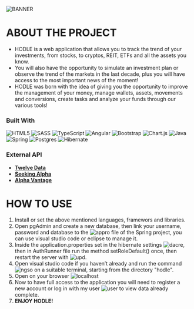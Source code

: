 ![BANNER](https://github.com/andbardii/capstone-hodle/assets/126244632/99518e76-bb48-4aec-94fe-ea9b8798233f)
# ABOUT THE PROJECT
- HODLE is a web application that allows you to track the trend of your investments, from stocks, to cryptos, REIT, ETFs and all the assets you know.
- You will also have the opportunity to simulate an investment plan or observe the trend of the markets in the last decade, plus you will have access to the most important news of the moment!
- HODLE was born with the idea of giving you the opportunity to improve the management of your money, manage wallets, assets, movements and conversions, create tasks and analyze your funds through our various tools!

### Built With
![HTML5](https://img.shields.io/badge/html5-%23E34F26.svg?style=for-the-badge&logo=html5&logoColor=white)
![SASS](https://img.shields.io/badge/SASS-hotpink.svg?style=for-the-badge&logo=SASS&logoColor=white)
![TypeScript](https://img.shields.io/badge/typescript-%23007ACC.svg?style=for-the-badge&logo=typescript&logoColor=white)
![Angular](https://img.shields.io/badge/angular-%23DD0031.svg?style=for-the-badge&logo=angular&logoColor=white)
![Bootstrap](https://img.shields.io/badge/bootstrap-%238511FA.svg?style=for-the-badge&logo=bootstrap&logoColor=white)
![Chart.js](https://img.shields.io/badge/chart.js-white?style=for-the-badge&logo=chart.js)
![Java](https://img.shields.io/badge/Java-ED8B00?style=for-the-badge&logo=openjdk&logoColor=white")
![Spring](https://img.shields.io/badge/spring-%236DB33F.svg?style=for-the-badge&logo=spring&logoColor=white)
![Postgres](https://img.shields.io/badge/postgres-%23316192.svg?style=for-the-badge&logo=postgresql&logoColor=white)
![Hibernate](https://img.shields.io/badge/Hibernate-59666C?style=for-the-badge&logo=Hibernate&logoColor=white)

### External API
- [<b>Twelve Data</b>](https://rapidapi.com/twelvedata/api/twelve-data1)
- [<b>Seeking Alpha</b>](https://rapidapi.com/apidojo/api/seeking-alpha)
- [<b>Alpha Vantage</b>](https://rapidapi.com/alphavantage/api/alpha-vantage)

# HOW TO USE
1) Install or set the above mentioned languages, framewors and libraries.
2) Open pgAdmin and create a new database, then link your username, password and database to the ![appro](https://img.shields.io/badge/application.properties-198753) file of the Spring project, you can use visual studio code or eclipse to manage it.
3) Inside the application.properties set in the hibernate settings ![dacre](https://img.shields.io/badge/drop-and-create-198753), then in AuthRunner file run the method setRoleDefault() once, then restart the server with ![upd](https://img.shields.io/badge/update-198753).
4) Open visual studio code if you haven’t already and run the command ![ngso](https://img.shields.io/badge/ng%20s-198753) on a suitable terminal, starting from the directory "hodle".
5) Open on your browser ![localhost](https://img.shields.io/badge/http://localhost:4200-198753)
6) Now to have full access to the application you will need to register a new account or log in with my user ![user](https://img.shields.io/badge/@andbardii%20qwerty-198753) to view data already complete.
7) <b>ENJOY HODLE!</b>
